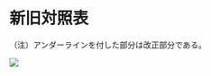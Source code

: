 # 新旧対照表

（注）アンダーラインを付した部分は改正部分である。

![](https://www.nta.go.jp/tmp/77156853-b75b-4d23-988a-672e1843a3b6/images/463b814ebb3633be6be5de0f486420c835f48bc76e87b5f3564e4558ac4b755e.jpg)
